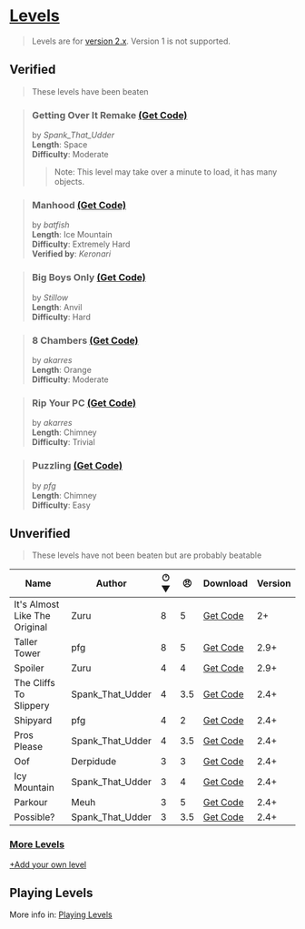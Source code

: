# [Levels](https://pfgithub.github.io/goilevelmod/levels.html)

> Levels are for [version 2.x](https://github.com/pfgithub/goilevelmod/releases). Version 1 is not supported.

## Verified

> These levels have been beaten

> ### **Getting Over It Remake** [(Get Code)](levels/gettingOverItRemake.txt)
> by *Spank_That_Udder*  
> **Length**: Space  
> **Difficulty**: Moderate  
> > Note: This level may take over a minute to load, it has many objects.

> ### **Manhood** [(Get Code)](levels/manhood.txt)  
> by *batfish*  
> **Length**: Ice Mountain  
> **Difficulty**: Extremely Hard  
> **Verified by**: *Keronari*  

> ### **Big Boys Only** [(Get Code)](levels/bigBoysOnly.txt)  
> by *Stillow*  
> **Length**: Anvil  
> **Difficulty**: Hard  

> ### **8 Chambers** [(Get Code)](levels/8chambers.txt)  
> by *akarres*  
> **Length**: Orange  
> **Difficulty**: Moderate  

> ### **Rip Your PC** [(Get Code)](levels/ripYourPC.txt)  
> by *akarres*  
> **Length**: Chimney  
> **Difficulty**: Trivial  

> ### **Puzzling** [(Get Code)](levels/puzzling.txt)  
> by *pfg*  
> **Length**: Chimney  
> **Difficulty**: Easy  

## Unverified

> These levels have not been beaten but are probably beatable

| Name                           | Author    | 🕐︎ ▼ | 😠︎ | Download                                        | Version |
|--------------------------------|-----------|-----|-----|-------------------------------------------------| -- |
| It's Almost Like The Original       | Zuru | 8   | 5   | [Get Code](levels/itsAlmostLikeTheOriginal.txt) | 2+ | 
| Taller Tower                         | pfg | 8   | 5   | [Get Code](levels/tallertower.txt)              | 2.9+ |
| Spoiler                             | Zuru | 4   | 4   | [Get Code](levels/spoiler.txt)                  | 2.9+ |
| The Cliffs To Slippery  | Spank_That_Udder | 4   | 3.5 | [Get Code](levels/theCliffsToSlippery.txt)      | 2.4+ |
| Shipyard                             | pfg | 4   | 2   | [Get Code](levels/shipyard.txt)                 | 2.4+ |
| Pros Please             | Spank_That_Udder | 4   | 3.5 | [Get Code](levels/prosPlease.txt)               | 2.4+ |
| Oof                            | Derpidude | 3   | 3   | [Get Code](levels/oof.txt)                      | 2.4+ |
| Icy Mountain            | Spank_That_Udder | 3   | 4   | [Get Code](levels/icyMountain.txt)              | 2.4+ |
| Parkour                             | Meuh | 3   | 5   | [Get Code](levels/parkour.txt)                  | 2.4+ |
| Possible?               | Spank_That_Udder | 3   | 3.5 | [Get Code](levels/possible.txt)                 | 2.4+ |

<!--
🕐︎ Where does your level end?
1 = Tutorial
2 = Chimney
3 = Furniture
4 = Orange
5 = Anvil
6 = Bucket
7 = Ice Mountain
8 = Space
-->

### [More Levels](https://docs.google.com/spreadsheets/d/1PiDh_Kk8_2RwIr03tHOT1qwdlY102GMFQ6_wALynjrA/edit?usp=sharing)

[+Add your own level](https://github.com/pfgithub/goilevelmod/blob/master/README.md#sharing-levels)

## Playing Levels

More info in: [Playing Levels](https://pfgithub.github.io/goilevelmod/index#playing-levels)
